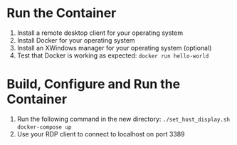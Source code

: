 # Run the Container
1. Install a remote desktop client for your operating system
2. Install Docker for your operating system
3. Install an XWindows manager for your operating system (optional)
4. Test that Docker is working as expected: `docker run hello-world`
# Build, Configure and Run the Container
1. Run the following command in the new directory:
  `./set_host_display.sh`
  `docker-compose up`
2. Use your RDP client to connect to localhost on port 3389
